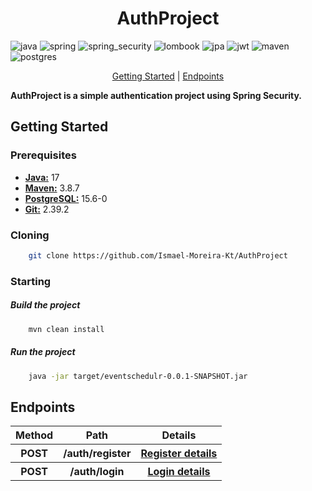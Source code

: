 [Java__badge]:https://img.shields.io/badge/Java-ED8B00?style=for-the-badge&logo=java&logoColor=white
[Spring__badge]:https://img.shields.io/badge/Spring-6DB33F?style=for-the-badge&logo=spring&logoColor=white
[Spring_Security__badge]:https://img.shields.io/badge/Spring_Security-6DB33F?style=for-the-badge&logo=spring-security&logoColor=white
[Maven__badge]:https://img.shields.io/badge/Maven-C71A36?style=for-the-badge&logo=apache-maven&logoColor=white
[PostgreSQL__badge]:https://img.shields.io/badge/PostgreSQL-4169E1?style=for-the-badge&logo=postgresql&logoColor=white
[Lombok__badge]:https://img.shields.io/badge/Lombok-6DB33F?style=for-the-badge&logo=lombok&logoColor=white
[JPA__badge]:https://img.shields.io/badge/JPA-007396?style=for-the-badge&logo=java&logoColor=white
[JWT__badge]:https://img.shields.io/badge/JWT-000000?style=for-the-badge&logo=json-web-tokens&logoColor=white




<h1 align="center">AuthProject</h1>


![java][Java__badge]
![spring][Spring__badge]
![spring_security][Spring_Security__badge]
![lombook][Lombok__badge]
![jpa][JPA__badge]
![jwt][JWT__badge]
![maven][Maven__badge]
![postgres][PostgreSQL__badge]


<p align="center">
    <a href="#started">Getting Started</a> |
    <a href="#routes">Endpoints</a>
</p>

<b>AuthProject is a simple authentication project using Spring Security.</b>


<h2 id="started">Getting Started</h2>
<h3>Prerequisites</h3>
<ul>
    <li><b><a href="https://www.oracle.com/java/technologies/downloads/">Java:</a></b> 17</li>
    <li><b><a href="https://maven.apache.org/download.cgi">Maven:</a></b> 3.8.7</li>
    <li><b><a href="https://www.postgresql.org/download/">PostgreSQL:</a></b> 15.6-0</li>
    <li><b><a href="https://www.git-scm.com/downloads">Git:</a></b> 2.39.2</li>
</ul>

<h3>Cloning</h3>

```bash
    git clone https://github.com/Ismael-Moreira-Kt/AuthProject
```

<h3>Starting</h3>

<h5>Build the project</h5>

```bash
    mvn clean install
```

<h5>Run the project</h5>

```bash
    java -jar target/eventschedulr-0.0.1-SNAPSHOT.jar
```


<h2 id="routes">Endpoints</h2>

<table align="center">
    <tr>
        <th>Method</th>
        <th>Path</th>
        <th>Details</th>
    </tr>
    <tr>
        <th>POST</th>
        <th>/auth/register</th>
        <th><a href="register">Register details</a></th>
    </tr>
    <tr>
        <th>POST</th>
        <th>/auth/login</th>
        <th><a href="register">Login details</a></th>
    </tr>
</table>